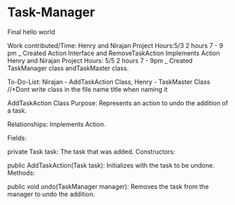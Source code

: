 # Task-Manager
Final
hello world

Work contributed/Time:
Henry and Nirajan Project Hours:5/3  2 hours 7 - 9 pm  _ Created Action Interface and RemoveTaskAction Implements Action
Henry and Nirajan Project Hours: 5/5 2 hours 7 - 9pm _ Created TaskManager class andTaskMaster class.


To-Do-List: Nirajan - AddTaskAction Class, Henry - TaskMaster Class           //*Dont write class in the file name title when naming it 

AddTaskAction Class
Purpose: Represents an action to undo the addition of a task.

Relationships: Implements Action.

Fields:

private Task task: The task that was added.
Constructors:

public AddTaskAction(Task task): Initializes with the task to be undone.
Methods:

public void undo(TaskManager manager): Removes the task from the manager to undo the addition.
